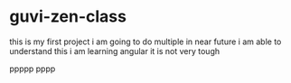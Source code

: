 # guvi-zen-class
this is my first project
i am going to do multiple in near future
i am able to understand this
i am learning angular it is not very tough

ppppp
pppp
